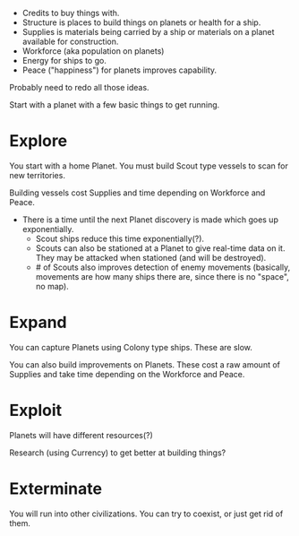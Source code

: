 - Credits to buy things with.
- Structure is places to build things on planets or health for a ship.
- Supplies is materials being carried by a ship or materials on a planet available for construction.
- Workforce (aka population on planets)
- Energy for ships to go.
- Peace ("happiness") for planets improves capability.

Probably need to redo all those ideas.

Start with a planet with a few basic things to get running.

# Explore

You start with a home Planet. You must build Scout type vessels to scan for new territories.

Building vessels cost Supplies and time depending on Workforce and Peace.

- There is a time until the next Planet discovery is made which goes up exponentially.
  - Scout ships reduce this time exponentially(?).
  - Scouts can also be stationed at a Planet to give real-time data on it. They may be attacked when stationed (and will be destroyed).
  - \# of Scouts also improves detection of enemy movements (basically, movements are how many ships there are, since there is no "space", no map).

# Expand

You can capture Planets using Colony type ships. These are slow.

You can also build improvements on Planets. These cost a raw amount of Supplies and take time depending on the Workforce and Peace.

# Exploit

Planets will have different resources(?)

Research (using Currency) to get better at building things?

# Exterminate

You will run into other civilizations. You can try to coexist, or just get rid of them.
